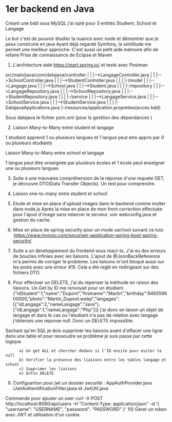 # 1er backend en Java

Créant une bdd sous MySQL j'ai opté pour 3 entités Studient, School et Langage

Le but c'est de pouvoir étudier la nuance avec node et démontrer que je peux construire en java
Ayant déjà regardé Symfony, la similitude me permet une meilleur approche.
C'est aussi un petit aide mémoire afin de refaire
Prise de connaissance de Eclipse et Maven

1) L'architecture aidé https://start.spring.io/ et testé avec Postman

src/main/java/com/datajava/controller
     |			|	    |-->LangageController.java
     |			|	    |-->SchoolController.java
     |			|	    |-->StudentController.java
     |              |
     |			|-/model
     |			|       |-->Langage.java
     |			|       |-->School.java
     |   		     |       |-->Student.java
     |			|
     |			|-/repository
     |			|       |-->LangageRepository.java
     |			|       |-->SchoolRepository.java
     |			|       |-->StudentRepository.java
     |			|
     |			|-/service
     |			|       |-->LangageService.java
     |			|       |-->SchoolService.java
     |			|       |-->StudentService.java
     |			|
     |			|-DatajavaApplications.java
     |-/resources/application.propreties(acces bdd)

Sous datajava le fichier pom.xml (pour la gesttion des dépendances )

2) Liaison Many-to-Many entre student et langage

1 etudiant apprend 1 ou plusieurs langues et
1 langue peut etre appris par 0 ou plusieurs étudiants 

Liaison Many-to-Many entre school et langage

1 langue peut être enseignée par plusieurs écoles
et 1 école peut enseigner une ou plusieurs langues

3) Suite à une mauvaise compréhension de la réponse d'une requete GET, je découvre DTO(Data Transfer Objects). Un test pour comprendre.

4) Liaison one-to-many entre student et school

5) Etude et mise en place d'upload images dans le backend comme multer dans node.js
 Apres la mise en place de mon front correction effectuée pour l'ajout d'image sans relancer le serveur. voir webconfig.java et gestion du cache.

 6) Mise en place de spring security pour un mode usr/root
 suivant ce tuto :https://www.invivoo.com/securiser-application-spring-boot-spring-security/

7) Suite a un developpement du frontend sous react-ts. J'ai eu des erreurs de boucles infinies avec les liaisons. L'ajout de @JsonBackReference m'a permis de corriger le probleme. Les liaisons m'ont bloqué aussi sur les posts avec une erreur 415. Cela a été reglé en redirigeant sur des fichiers DTO.

8) Pour effectuer un DELETE, j'ai du repenser la méthode en raison des liaisons.
  Un Get by ID me renvoyait pour un étudiant. {"idStudent":1,"name":"Dupont","firstname":"Martin","birthday":949359600000,"photo":"Martin_Dupont.webp","langages":[{"idLangage":2,"nameLangage":"Java"},{"idLangage":1,"nameLangage":"Php"}]} j'ai donc en laison un objet de langage et dans le cas ou l'etudiant n'a pas de relation avec langage j'obtenais une reponse null.
  Donc un DELETE impossible.
  
  Sachant qu'en SQL je dois supprimer les liaisons avant d'effacer une ligne dans une table et pour ressoudre se problème je suis passé par cette logique

          a) Un get ALL et chercher dedans si l'ID exsite pour eviter le null
          b) Verifier la présence des liaisons entre les tables langage et school 
          c) Supprimer les liaisons 
          e) Enfin DELETE 

9) Configuartion pour jwt
un dossier securité : AppAuthProvider.java /JwtAuthentificationFilter.jawa et JwtUtil.java

Commande pour ajouter un user curl -X POST http://localhost:8080/api/users -H "Content-Type: application/json" -d '{
    "username": "USERNAME",
    "password": "PASSWORD"
}'
10) Gerer un token avec JWT et utilisation d'un cookie.